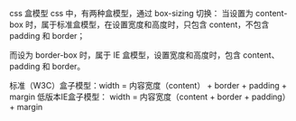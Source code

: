 css 盒模型
  css 中，有两种盒模型，通过 box-sizing 切换：
  当设置为 content-box 时，属于标准盒模型，在设置宽度和高度时，只包含 content，不包含 padding 和 border；

  而设为 border-box 时，属于 IE 盒模型，设置宽度和高度时，包含 content、padding 和 border。
  
  标准（W3C）盒子模型：width = 内容宽度（content） + border + padding + margin
  低版本IE盒子模型： width = 内容宽度（content + border + padding）+ margin